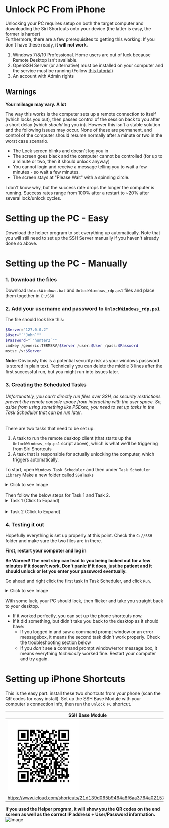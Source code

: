 # Unlock PC From iPhone
Unlocking your PC requires setup on both the target computer and downloading the Siri Shortcuts onto your device (the latter is easy, the former is harder)<br/> 
Furthermore, there are a few prerequisites to getting this working: If you don't have these ready, **it will not work**.
1. Windows 7/8/10 Professional. Home users are out of luck because Remote Desktop isn't available. 
2. OpenSSH Server (or alternative) must be installed on your computer and the service must be running (Follow [this tutorial](https://winaero.com/blog/enable-openssh-server-windows-10/))
3. An account with Admin rights

**Warnings**
--
**Your mileage may vary. A lot**

The way this works is the computer sets up a remote connection to itself (which locks you out), then passes control of the session back to you after a short delay (which *should* log you in). However this isn't a stable solution and the following issues may occur. None of these are permanent, and control of the computer should resume normally after a minute or two in the worst case scenario. 
* The Lock screen blinks and doesn't log you in
* The screen goes black and the computer cannot be controlled (for up to a minute or two, then it should unlock anyway) 
* You cannot login and receive a message telling you to wait a few minutes - so wait a few minutes.
* The screen stays at "Please Wait" with a spinning circle. 

I don't know why, but the success rate drops the longer the computer is running. Success rates range from 100% after a restart to ~20% after several lock/unlock cycles. 

# Setting up the PC - Easy
Download the helper program to set everything up automatically. 
Note that you will still need to set up the SSH Server manually if you haven't already done so above. 

# Setting up the PC - Manually

### 1. Download the files
Download `UnlockWindows.bat` and `UnlockWindows_rdp.ps1` files and place them together in `C:/SSH`
### 2. Add your username and password to `UnlockWindows_rdp.ps1`
The file should look like this: 
```ps1
$Server="127.0.0.2"
$User="`"John`""
$Password="`"hunter2`""
cmdkey /generic:TERMSRV/$Server /user:$User /pass:$Password
mstsc /v:$Server
```

**Note**: Obviously this is a potential security risk as your windows password is stored in plain text. Technically you can delete the middle 3 lines after the first successful run, but you might run into issues later. 

### 3. Creating the Scheduled Tasks
###### Unfortunately, you can't directly run files over SSH, as security restrictions prevent the remote console space from interacting with the user space. So, aside from using something like PSExec, you need to set up tasks in the Task Scheduler that can be run later. 

There are two tasks that need to be set up:
1. A task to run the remote desktop client (that starts up the `UnlockWindows_rdp.ps1` script above), which is what we'll be triggering from Siri Shortcuts
2. A task that is responsible for actually unlocking the computer, which triggers automatically. 

To start, open `Windows Task Scheduler` and then under `Task Scheduler Library` Make a new folder called `SSHTasks`
<details>
 <summary>Click to see Image</summary>
  
![Image](https://imgur.com/iuJx1vz.png)

</details>
</br>
Then follow the below steps for Task 1 and Task 2. 
</br>

<details><summary>Task 1 (Click to Expand)</summary>
<p>

1. Create a new Task (**Not** a Basic Task)
2. Set the `General` Tab as shown below
![Image](https://imgur.com/c33UJpF.png)
3. Leave the `Triggers` Tab blank
4. Under the `Actions` Tab set it up as such
![Image](https://imgur.com/DjZTjVp.png)
5. Untick everything in the `Conditions` Tab
6. Set the `Settings` Tab as shown below.
![Image](https://imgur.com/dsdo3jv.png)
7. Save the task. It should prompt you to enter your password. Then go ahead and create Task 2
</p>
</details>
</br>
<details><summary>Task 2 (Click to Expand)</summary>
<p>

1. Create a new Task (**Not** a Basic Task)
2. Set the `General` Tab as shown below
![Image](https://imgur.com/lGFzWWm.png)
3. Set up a `Trigger` as shown below. 
![Image](https://imgur.com/1gxjsGK.png)
4. Under the `Actions` Tab set it up as such
![Image](https://imgur.com/AacCskz.png)
5. Untick everything in the `Conditions` Tab
6. Set the `Settings` Tab as shown below.
![Image](https://imgur.com/YT401QE.png)
7. Save the task. It should prompt you to enter your password. You should now be done making the tasks. 
</p>
</details>

### 4. Testing it out
Hopefully everything is set up properly at this point. Check the `C://SSH` folder and make sure the two files are in there. 

**First, restart your computer and log in**

**Be Warned! The next step can lead to you being locked out for a few minutes if it doesn't work. Don't panic if it does, just be patient and it should unlock or let you enter your password eventually.**

Go ahead and right click the first task in Task Scheduler, and click `Run`. 

<details>
 <summary>Click to see Image</summary>
  
![Image](https://imgur.com/YEsJAx9.png)

</details>

With some luck, your PC should lock, then flicker and take you straight back to your desktop.

* If it worked perfectly, you can set up the phone shortcuts now. 
* If it did something, but didn't take you back to the desktop as it should have:
  * If you logged in and saw a command prompt window or an error messagebox, it means the second task didn't work properly. Check the troubleshooting section below
  * If you *don't* see a command prompt window/error message box, it means everything *technically* worked fine. Restart your computer and try again. 



# Setting up iPhone Shortcuts

This is the easy part: install these two shortcuts from your phone (scan the QR codes for easy install). Set up the SSH Base Module with your computer's connection info, then run the `Unlock PC` shortcut. 

|SSH Base Module|SSH Unlock PC|
| ------------- | ------------- |
|![Image](QR/QR_SSHMain.png)|![Image](QR/QR_SSHUnlock.png)|
|https://www.icloud.com/shortcuts/21d139d065b9464a8f6aa3764a02157b|https://www.icloud.com/shortcuts/4da94fefa30b46aeb561a683afa3221e|


**If you used the Helper program, it will show you the QR codes on the end screen as well as the correct IP address + User/Password information.**
![Image](https://imgur.com/Ear2tuT.png)

